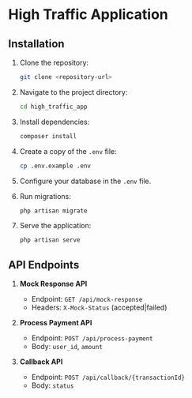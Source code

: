 # High Traffic Application

## Installation

1. Clone the repository:
    ```bash
    git clone <repository-url>
    ```

2. Navigate to the project directory:
    ```bash
    cd high_traffic_app
    ```

3. Install dependencies:
    ```bash
    composer install
    ```

4. Create a copy of the `.env` file:
    ```bash
    cp .env.example .env
    ```

5. Configure your database in the `.env` file.

6. Run migrations:
    ```bash
    php artisan migrate
    ```

7. Serve the application:
    ```bash
    php artisan serve
    ```

## API Endpoints

1. **Mock Response API**
    - Endpoint: `GET /api/mock-response`
    - Headers: `X-Mock-Status` (accepted|failed)

2. **Process Payment API**
    - Endpoint: `POST /api/process-payment`
    - Body: `user_id`, `amount`

3. **Callback API**
    - Endpoint: `POST /api/callback/{transactionId}`
    - Body: `status`
